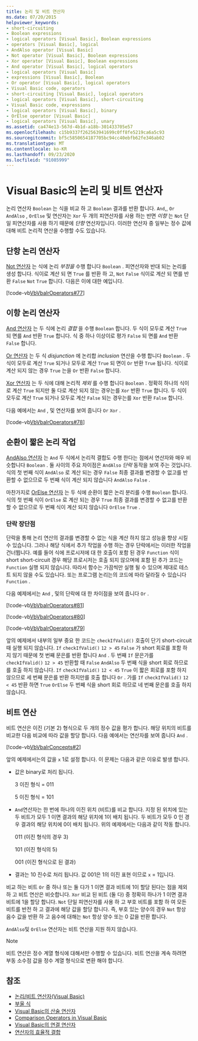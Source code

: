 ```yaml
---
title: 논리 및 비트 연산자
ms.date: 07/20/2015
helpviewer_keywords:
- short-circuiting
- Boolean expressions
- logical operators [Visual Basic], Boolean expressions
- operators [Visual Basic], logical
- AndAlso operator [Visual Basic]
- Not operator [Visual Basic], Boolean expressions
- Xor operator [Visual Basic], Boolean expressions
- And operator [Visual Basic], logical operators
- logical operators [Visual Basic]
- expressions [Visual Basic], Boolean
- Or operator [Visual Basic], logical operators
- Visual Basic code, operators
- short-circuiting [Visual Basic], logical operators
- logical operators [Visual Basic], short-circuiting
- Visual Basic code, expressions
- logical operators [Visual Basic], binary
- OrElse operator [Visual Basic]
- logical operators [Visual Basic], unary
ms.assetid: ca474e13-567d-4b1d-a18b-301433705e57
ms.openlocfilehash: c15b9337f262563941699c0ff8fe5219ca6a5c93
ms.sourcegitcommit: bf5c5850654187705bc94cc40ebfb62fe346ab02
ms.translationtype: MT
ms.contentlocale: ko-KR
ms.lasthandoff: 09/23/2020
ms.locfileid: "91085999"
---
```

# <a name="logical-and-bitwise-operators-in-visual-basic"></a>Visual Basic의 논리 및 비트 연산자

논리 연산자 `Boolean` 는 식을 비교 하 고 `Boolean` 결과를 반환 합니다. `And`,, `Or` `AndAlso` , `OrElse` 및 연산자는 `Xor` 두 개의 피연산자를 사용 하는 반면 *이항* 는 `Not` 단일 피연산자를 사용 하기 때문에 *단항* 연산자입니다. 이러한 연산자 중 일부는 정수 값에 대해 비트 논리적 연산을 수행할 수도 있습니다.  
  
## <a name="unary-logical-operator"></a>단항 논리 연산자  

 [Not 연산자](../../../language-reference/operators/not-operator.md) 는 식에 논리 *부정을* 수행 합니다 `Boolean` . 피연산자와 반대 되는 논리를 생성 합니다. 식이로 계산 되 면 `True` 를 반환 하 고, `Not` `False` 식이로 계산 되 면를 반환 `False` `Not` `True` 합니다. 다음은 이에 대한 예입니다.  
  
 [!code-vb[VbVbalrOperators#77](~/samples/snippets/visualbasic/VS_Snippets_VBCSharp/VbVbalrOperators/VB/Class1.vb#77)]  
  
## <a name="binary-logical-operators"></a>이항 논리 연산자  

 [And 연산자](../../../language-reference/operators/and-operator.md) 는 두 식에 논리 *결합* 을 수행 `Boolean` 합니다. 두 식이 모두로 계산 `True` 되 면를 `And` 반환 `True` 합니다. 식 중 하나 이상이로 평가 `False` 되 면를 `And` 반환 `False` 합니다.  
  
 [Or 연산자](../../../language-reference/operators/or-operator.md) 는 두 식 *disjunction* 에 논리합 *inclusion* 연산을 수행 합니다 `Boolean` . 두 식이 모두로 계산 `True` 되거나 모두로 계산 `True` 되 면이 `Or` 반환 `True` 됩니다. 식이로 계산 되지 않는 경우 `True` 는을 `Or` 반환 `False` 합니다.  
  
 [Xor 연산자](../../../language-reference/operators/xor-operator.md) 는 두 식에 대해 논리적 *제외* 를 수행 합니다 `Boolean` . 정확히 하나의 식이로 계산 `True` 되지만 둘 다로 계산 되지 않는 경우는를 `Xor` 반환 `True` 합니다. 두 식이 모두로 계산 `True` 되거나 모두로 계산 `False` 되는 경우는를 `Xor` 반환 `False` 합니다.  
  
 다음 예에서는 `And` , 및 연산자를 보여 줍니다 `Or` `Xor` .  
  
 [!code-vb[VbVbalrOperators#78](~/samples/snippets/visualbasic/VS_Snippets_VBCSharp/VbVbalrOperators/VB/Class1.vb#78)]  
  
## <a name="short-circuiting-logical-operations"></a>순환이 짧은 논리 작업  

 [AndAlso 연산자](../../../language-reference/operators/andalso-operator.md) 는 `And` 두 식에서 논리적 결합도 수행 한다는 점에서 연산자와 매우 비슷합니다 `Boolean` . 둘 사이의 주요 차이점은 `AndAlso` *단락* 동작을 보여 주는 것입니다. 식의 첫 번째 식이 `AndAlso` 로 계산 되는 경우 `False` 최종 결과를 변경할 수 없고를 반환할 수 없으므로 두 번째 식이 계산 되지 않습니다 `AndAlso` `False` .  
  
 마찬가지로 [OrElse 연산자](../../../language-reference/operators/orelse-operator.md) 는 두 식에 순환이 짧은 논리 분리를 수행 `Boolean` 합니다. 식의 첫 번째 식이 `OrElse` 로 계산 되는 경우 `True` 최종 결과를 변경할 수 없고를 반환할 수 없으므로 두 번째 식이 계산 되지 않습니다 `OrElse` `True` .  
  
### <a name="short-circuiting-trade-offs"></a>단락 장단점  

 단락을 통해 논리 연산의 결과를 변경할 수 없는 식을 계산 하지 않고 성능을 향상 시킬 수 있습니다. 그러나 해당 식에서 추가 작업을 수행 하는 경우 단락에서는 이러한 작업을 건너뜁니다. 예를 들어 식에 프로시저에 대 한 호출이 포함 된 경우 `Function` 식이 short short-circuit 경우 해당 프로시저는 호출 되지 않으며에 포함 된 추가 코드는 `Function` 실행 되지 않습니다. 따라서 함수는 가끔씩만 실행 될 수 있으며 제대로 테스트 되지 않을 수도 있습니다. 또는 프로그램 논리는의 코드에 따라 달라질 수 있습니다 `Function` .  
  
 다음 예제에서는 `And` , 및의 단락에 대 한 차이점을 보여 줍니다 `Or` .  
  
 [!code-vb[VbVbalrOperators#81](~/samples/snippets/visualbasic/VS_Snippets_VBCSharp/VbVbalrOperators/VB/Class1.vb#81)]  
  
 [!code-vb[VbVbalrOperators#80](~/samples/snippets/visualbasic/VS_Snippets_VBCSharp/VbVbalrOperators/VB/Class1.vb#80)]  
  
 [!code-vb[VbVbalrOperators#79](~/samples/snippets/visualbasic/VS_Snippets_VBCSharp/VbVbalrOperators/VB/Class1.vb#79)]  
  
 앞의 예제에서 내부의 일부 중요 한 코드는 `checkIfValid()` 호출이 단기 short-circuit 때 실행 되지 않습니다. `If` `checkIfValid()` `12 > 45` `False` 가 short 회로를 포함 하지 않기 때문에 첫 번째 문은를 반환 합니다 `And` . 두 번째 `If` 문은가를 `checkIfValid()` `12 > 45` 반환할 때 `False` `AndAlso` 두 번째 식을 short 회로 하므로를 호출 하지 않습니다. `If` `checkIfValid()` `12 < 45` `True` 이 짧은 회로를 포함 하지 않으므로 세 번째 문은를 반환 하지만를 호출 합니다 `Or` . 가를 `If` `checkIfValid()` `12 < 45` 반환 하면 `True` `OrElse` 두 번째 식을 short 회로 하므로 네 번째 문은를 호출 하지 않습니다.  
  
## <a name="bitwise-operations"></a>비트 연산  

 비트 연산은 이진 (기본 2) 형식으로 두 개의 정수 값을 평가 합니다. 해당 위치의 비트를 비교한 다음 비교에 따라 값을 할당 합니다. 다음 예에서는 연산자를 보여 줍니다 `And` .  
  
 [!code-vb[VbVbalrConcepts#2](~/samples/snippets/visualbasic/VS_Snippets_VBCSharp/VbVbalrConcepts/VB/Class1.vb#2)]  
  
 앞의 예제에서는의 값을 `x` 1로 설정 합니다. 이 문제는 다음과 같은 이유로 발생 합니다.  
  
- 값은 binary로 처리 됩니다.  
  
     3 이진 형식 = 011  
  
     5 이진 형식 = 101  
  
- `And`연산자는 한 번에 하나의 이진 위치 (비트)를 비교 합니다. 지정 된 위치에 있는 두 비트가 모두 1 이면 결과의 해당 위치에 1이 배치 됩니다. 두 비트가 모두 0 인 경우 결과의 해당 위치에 0이 배치 됩니다. 위의 예제에서는 다음과 같이 작동 합니다.  
  
     011 (이진 형식의 경우 3)  
  
     101 (이진 형식의 5)  
  
     001 (이진 형식으로 된 결과)  
  
- 결과는 10 진수로 처리 됩니다. 값 001은 1의 이진 표현 이므로 `x` = 1입니다.  
  
 비교 하는 비트 `Or` 중 하나 또는 둘 다가 1 이면 결과 비트에 1이 할당 된다는 점을 제외 하 고 비트 연산은 비슷합니다. `Xor` 비교 된 비트 (둘 다) 중 정확히 하나가 1 이면 결과 비트에 1을 할당 합니다. `Not` 단일 피연산자를 사용 하 고 부호 비트를 포함 하 여 모든 비트를 반전 하 고 결과에 해당 값을 할당 합니다. 즉, 부호 있는 양수의 경우 `Not` 항상 음수 값을 반환 하 고 음수에 대해는 `Not` 항상 양수 또는 0 값을 반환 합니다.  
  
 `AndAlso`및 `OrElse` 연산자는 비트 연산을 지원 하지 않습니다.  
  
> [!NOTE]
> 비트 연산은 정수 계열 형식에 대해서만 수행할 수 있습니다. 비트 연산을 계속 하려면 부동 소수점 값을 정수 계열 형식으로 변환 해야 합니다.  
  
## <a name="see-also"></a>참조

- [논리/비트 연산자(Visual Basic)](../../../language-reference/operators/logical-bitwise-operators.md)
- [부울 식](boolean-expressions.md)
- [Visual Basic의 산술 연산자](arithmetic-operators.md)
- [Comparison Operators in Visual Basic](comparison-operators.md)
- [Visual Basic의 연결 연산자](concatenation-operators.md)
- [연산자의 효율적 결합](efficient-combination-of-operators.md)
